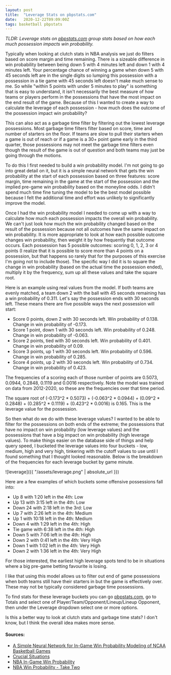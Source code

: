 ```yaml
---
layout: post
title:  "Leverage Stats on pbpstats.com"
date:   2020-12-22T09:09:00Z
tags: basketball pbpstats
---
```


*TLDR: Leverage stats on [pbpstats.com](https://www.pbpstats.com/) group stats based on how each much possession impacts win probability.*

Typically when looking at clutch stats in NBA analysis we just do filters based on score margin and time remaining. There is a sizeable difference in win probability between being down 5 with 4 minutes left and down 1 with 4 minutes left. Your percentage chance of winning a game when down 5 with 45 seconds left are in the single digits so lumping this possession with a possession in a tie game with 45 seconds left doesn't make much sense to me. So while "within 5 points with under 5 minutes to play" is something that is easy to understand, it isn't necessarily the best measure of how teams or players perform in the possessions that have the most impact on the end result of the game. Because of this I wanted to create a way to calculate the leverage of each possession - how much does the outcome of the possession impact win probability?

This can also act as a garbage time filter by filtering out the lowest leverage possessions. Most garbage time filters filter based on score, time and number of starters on the floor. If teams are slow to pull their starters when a game is out of reach or if a game is a 30+ point game early in the third quarter, those possessions may not meet the garbage time filters even though the result of the game is out of question and both teams may just be going through the motions.

To do this I first needed to build a win probability model. I'm not going to go into great detail on it, but it is a simple neural network that gets the win probability at the start of each possession based on three features: score margin, time remaining in the game at the start of the possession and the implied pre-game win probability based on the moneyline odds. I didn't spend much time fine tuning the model to be the best model possible because I felt the additional time and effort was unlikely to significantly improve the model.

Once I had the win probability model I needed to come up with a way to calculate how much each possession impacts the overall win probability. We can't just look how much the win probability changed based on the result of the possession because not all outcomes have the same impact on win probability. It is more appropriate to look at how each possible outcome changes win probability, then weight it by how frequently that outcome occurs. Each possession has 5 possible outcomes: scoring 0, 1, 2, 3 or 4 points (I realize that it is possible to score more than 4 points on a possession, but that happens so rarely that for the purposes of this exercise I'm going not to include those). The specific way I did it is to square the change in win probability (based on the actual time the possession ended), multiply it by the frequency, sum up all these values and take the square root.

Here is an example using real values from the model. If both teams are evenly matched, a team down 2 with the ball with 45 seconds remaining has a win probability of 0.311. Let's say the possession ends with 30 seconds left. These means there are five possible ways the next possession will start:

* Score 0 points, down 2 with 30 seconds left. Win probability of 0.138. Change in win probability of -0.173.
* Score 1 point, down 1 with 30 seconds left. Win probability of 0.248. Change in win probability of -0.063.
* Score 2 points, tied with 30 seconds left. Win probability of 0.401. Change in win probability of 0.09.
* Score 3 points, up 1 with 30 seconds left. Win probability of 0.596. Change in win probability of 0.285.
* Score 4 points, up 2 with 30 seconds left. Win probability of 0.734. Change in win probability of 0.423.

The frequencies of a scoring each of those number of points are 0.5073, 0.0944, 0.2848, 0.1119 and 0.0016 respectively. Note the model was trained on data from 2012-2020, so these are the frequencies over that time period.

The square root of (-0.173^2 * 0.5073) + (-0.063^2 * 0.0944) + (0.09^2 * 0.2848) + (0.285^2 * 0.1119) + (0.423^2 * 0.0016) is 0.165. This is the leverage value for the possession.

So then what do we do with these leverage values? I wanted to be able to filter for the possessions on both ends of the extreme; the possessions that have no impact on win probability (low leverage values) and the possessions that have a big impact on win probability (high leverage values). To make things easier on the database side of things and help query speed, I bucketed the leverage values into four buckets - low, medium, high and very high, tinkering with the cutoff values to use until I found something that I thought looked reasonable. Below is the breakdown of the frequencies for each leverage bucket by game minute.

![leverage]({{ "/assets/leverage.png" | absolute_url }})

Here are a few examples of which buckets some offensive possessions fall into:

* Up 8 with 1:20 left in the 4th: Low
* Up 13 with 3:15 left in the 4th: Low
* Down 24 with 2:18 left in the 3rd: Low
* Up 7 with 2:26 left in the 4th: Medium
* Up 1 with 10:18 left in the 4th: Medium
* Down 4 with 1:29 left in the 4th: High
* Tie game with 6:38 left in the 4th: High
* Down 5 with 7:06 left in the 4th: High
* Down 2 with 0:41 left in the 4th: Very High
* Down 1 with 1:02 left in the 4th: Very High
* Down 2 with 1:36 left in the 4th: Very High

For those interested, the earliest high leverage spots tend to be in situations where a big pre-game betting favourite is losing.

I like that using this model allows us to filter out end of game possessions when both teams still have their starters in but the game is effectively over. These may not be typically considered garbage time possessions.

To find stats for these leverage buckets you can go [pbpstats.com](https://www.pbpstats.com/), go to Totals and select one of Player/Team/Opponent/Lineup/Lineup Opponent, then under the Leverage dropdown select one or more options.

Is this a better way to look at clutch stats and garbage time stats? I don't know, but I think the overall idea makes more sense.


#### Sources:

* [A Simple Neural Network for In-Game Win Probability Modeling of NCAA Basketball Games](https://medium.com/analytics-vidhya/a-simple-neural-network-for-in-game-win-probability-modeling-of-ncaa-basketball-games-58ab4e3ca0f9)
* [Crucial Situations](https://tht.fangraphs.com/crucial-situations/)
* [NBA In-Game Win Probability](https://www.inpredictable.com/2013/06/nba-in-game-win-probability.html)
* [NBA Win Probability - Take Two](https://www.inpredictable.com/2015/01/nba-win-probability-take-two.html)
